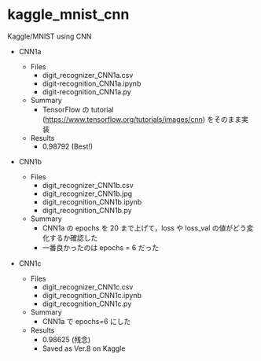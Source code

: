# kaggle_mnist_cnn
Kaggle/MNIST using CNN

- CNN1a
  - Files
    - digit_recognizer_CNN1a.csv
    - digit-recognition_CNN1a.ipynb
    - digit-recognition_CNN1a.py
  - Summary
    - TensorFlow の tutorial (https://www.tensorflow.org/tutorials/images/cnn) をそのまま実装
  - Results
    - 0.98792 (Best!)

- CNN1b
  - Files
    - digit_recognizer_CNN1b.csv
    - digit_recognizer_CNN1b.jpg
    - digit_recognition_CNN1b.ipynb
    - digit_recognition_CNN1b.py
  - Summary
    - CNN1a の epochs を 20 まで上げて，loss や loss_val の値がどう変化するか確認した
    - 一番良かったのは epochs = 6 だった

- CNN1c
  - Files
    - digit_recognizer_CNN1c.csv
    - digit_recognition_CNN1c.ipynb
    - digit_recognition_CNN1c.py
  - Summary
    - CNN1a で epochs=6 にした
  - Results
    - 0.98625 (残念)
    - Saved as Ver.8 on Kaggle
